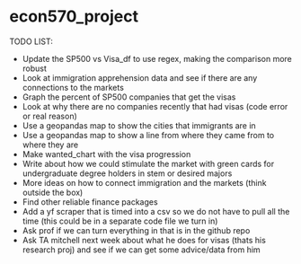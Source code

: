 # econ570_project

TODO LIST:
- Update the SP500 vs Visa_df to use regex, making the comparison more robust
- Look at immigration apprehension data and see if there are any connections to the markets
- Graph the percent of SP500 companies that get the visas
- Look at why there are no companies recently that had visas (code error or real reason)
- Use a geopandas map to show the cities that immigrants are in
- Use a geopandas map to show a line from where they came from to where they are
- Make wanted_chart with the visa progression
- Write about how we could stimulate the market with green cards for undergraduate degree holders in stem or desired majors
- More ideas on how to connect immigration and the markets (think outside the box)
- Find other reliable finance packages
- Add a yf scraper that is timed into a csv so we do not have to pull all the time (this could be in a separate code file we turn in)
- Ask prof if we can turn everything in that is in the github repo
- Ask TA mitchell next week about what he does for visas (thats his research proj) and see if we can get some advice/data from him